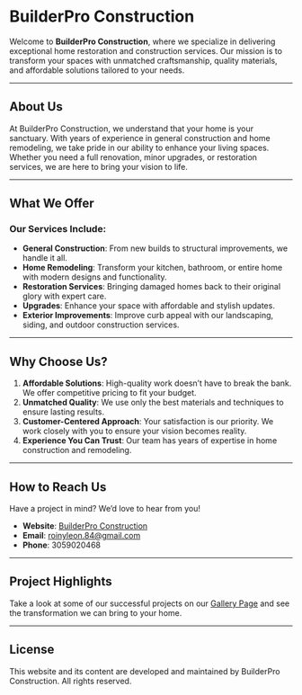 # BuilderPro Construction

Welcome to **BuilderPro Construction**, where we specialize in delivering exceptional home restoration and construction services. Our mission is to transform your spaces with unmatched craftsmanship, quality materials, and affordable solutions tailored to your needs.

---

## **About Us**
At BuilderPro Construction, we understand that your home is your sanctuary. With years of experience in general construction and home remodeling, we take pride in our ability to enhance your living spaces. Whether you need a full renovation, minor upgrades, or restoration services, we are here to bring your vision to life.

---

## **What We Offer**
### **Our Services Include:**
- **General Construction**: From new builds to structural improvements, we handle it all.
- **Home Remodeling**: Transform your kitchen, bathroom, or entire home with modern designs and functionality.
- **Restoration Services**: Bringing damaged homes back to their original glory with expert care.
- **Upgrades**: Enhance your space with affordable and stylish updates.
- **Exterior Improvements**: Improve curb appeal with our landscaping, siding, and outdoor construction services.

---

## **Why Choose Us?**
1. **Affordable Solutions**: High-quality work doesn’t have to break the bank. We offer competitive pricing to fit your budget.
2. **Unmatched Quality**: We use only the best materials and techniques to ensure lasting results.
3. **Customer-Centered Approach**: Your satisfaction is our priority. We work closely with you to ensure your vision becomes reality.
4. **Experience You Can Trust**: Our team has years of expertise in home construction and remodeling.

---

## **How to Reach Us**
Have a project in mind? We’d love to hear from you!

- **Website**: [BuilderPro Construction](https://yourwebsite.com)
- **Email**: roinyleon.84@gmail.com
- **Phone**: 3059020468

---

## **Project Highlights**
Take a look at some of our successful projects on our [Gallery Page](https://yourwebsite.com/gallery) and see the transformation we can bring to your home.

---

## **License**
This website and its content are developed and maintained by BuilderPro Construction. All rights reserved.
